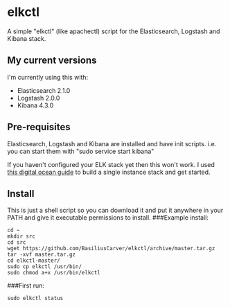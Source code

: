 # elkctl
A simple "elkctl" (like apachectl) script for the Elasticsearch, Logstash and Kibana stack.

## My current versions
I'm currently using this with:
* Elasticsearch 2.1.0
* Logstash 2.0.0
* Kibana 4.3.0

## Pre-requisites
Elasticsearch, Logstash and Kibana are installed and have init scripts.
i.e. you can start them with "sudo service start kibana"

If you haven't configured your ELK stack yet then this won't work.
I used [this digital ocean guide](https://www.digitalocean.com/community/tutorials/how-to-install-elasticsearch-logstash-and-kibana-elk-stack-on-ubuntu-14-04) to build a single instance stack and get started.

## Install
This is just a shell script so you can download it and put it anywhere in your PATH and give it executable permissions to install.
###Example install:
```shell
cd ~
mkdir src
cd src
wget https://github.com/BasiliusCarver/elkctl/archive/master.tar.gz
tar -xvf master.tar.gz
cd elkctl-master/
sudo cp elkctl /usr/bin/
sudo chmod a+x /usr/bin/elkctl
```

###First run:
```shell
sudo elkctl status
```
